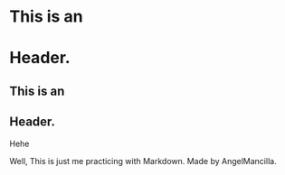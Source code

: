 # This is an <h1> Header.
## This is an <h2> Header. 
Hehe




















Well, This is just me practicing with Markdown. Made by AngelMancilla.
